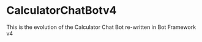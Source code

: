 # CalculatorChatBotv4
This is the evolution of the Calculator Chat Bot re-written in Bot Framework v4
